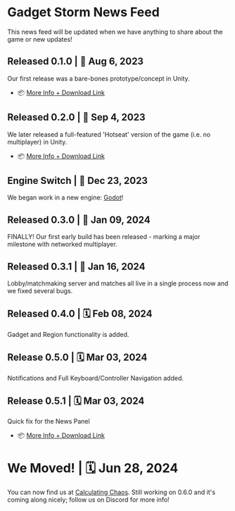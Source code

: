 # Gadget Storm News Feed

This news feed will be updated when we have anything to share about the game or new updates!

## Released 0.1.0 | 📆 Aug 6, 2023

Our first release was a bare-bones prototype/concept in Unity.

- 📦 [More Info + Download Link](https://github.com/orgs/crystal-expedition/discussions/3)

## Released 0.2.0 | 📆 Sep 4, 2023

We later released a full-featured 'Hotseat' version of the game (i.e. no multiplayer) in Unity.

- 📦 [More Info + Download Link](https://github.com/orgs/crystal-expedition/discussions/5)

## Engine Switch | 📆 Dec 23, 2023

We began work in a new engine: [Godot](https://godotengine.org/)!

## Released 0.3.0 | 📆 Jan 09, 2024

FINALLY! Our first early build has been released - marking a major milestone with networked multiplayer.

## Released 0.3.1 | 📆 Jan 16, 2024

Lobby/matchmaking server and matches all live in a single process now and we fixed several bugs.

## Released 0.4.0 | 🗓️ Feb 08, 2024

Gadget and Region functionality is added.

## Release 0.5.0 | 🗓️ Mar 03, 2024

Notifications and Full Keyboard/Controller Navigation added.

## Release 0.5.1 | 🗓️ Mar 03, 2024

Quick fix for the News Panel

- 📦 [More Info + Download Link](https://github.com/orgs/crystal-expedition/discussions/7)

# We Moved! | 🗓️ Jun 28, 2024

You can now find us at [Calculating Chaos](https://github.com/calculatingchaos).
Still working on 0.6.0 and it's coming along nicely; follow us on Discord for more info!
